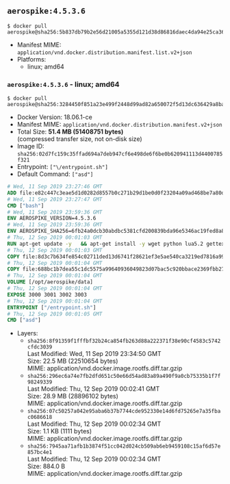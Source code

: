 ## `aerospike:4.5.3.6`

```console
$ docker pull aerospike@sha256:5b837db79b2e56d21005a5355d121d38d86816daec4da94e25ca3685140275d3
```

-	Manifest MIME: `application/vnd.docker.distribution.manifest.list.v2+json`
-	Platforms:
	-	linux; amd64

### `aerospike:4.5.3.6` - linux; amd64

```console
$ docker pull aerospike@sha256:3284450f851a23e499f2448d99ad82a650072f5d13dc636429a8bad68b6129d8
```

-	Docker Version: 18.06.1-ce
-	Manifest MIME: `application/vnd.docker.distribution.manifest.v2+json`
-	Total Size: **51.4 MB (51408751 bytes)**  
	(compressed transfer size, not on-disk size)
-	Image ID: `sha256:02d7fc159c35ffad694a7deb947cf6e498de6f6be0b620941113d4400785f321`
-	Entrypoint: `["\/entrypoint.sh"]`
-	Default Command: `["asd"]`

```dockerfile
# Wed, 11 Sep 2019 23:27:46 GMT
ADD file:e82c447c3eae5d1d0282d8557b0c271b29d1be0d0f23204a09ad468be7a80d8c in / 
# Wed, 11 Sep 2019 23:27:47 GMT
CMD ["bash"]
# Wed, 11 Sep 2019 23:59:36 GMT
ENV AEROSPIKE_VERSION=4.5.3.6
# Wed, 11 Sep 2019 23:59:36 GMT
ENV AEROSPIKE_SHA256=6fb24a0dcb30abdbc5381cfd200839bda96e5346ac19fed8a8abd1e960dc1ab1
# Thu, 12 Sep 2019 00:01:03 GMT
RUN apt-get update -y   && apt-get install -y wget python lua5.2 gettext-base   && wget "https://www.aerospike.com/artifacts/aerospike-server-community/${AEROSPIKE_VERSION}/aerospike-server-community-${AEROSPIKE_VERSION}-debian9.tgz" -O aerospike-server.tgz   && echo "$AEROSPIKE_SHA256 *aerospike-server.tgz" | sha256sum -c -   && mkdir aerospike   && tar xzf aerospike-server.tgz --strip-components=1 -C aerospike   && dpkg -i aerospike/aerospike-server-*.deb   && dpkg -i aerospike/aerospike-tools-*.deb   && mkdir -p /var/log/aerospike/   && mkdir -p /var/run/aerospike/   && rm -rf aerospike-server.tgz aerospike /var/lib/apt/lists/*   && rm -rf /opt/aerospike/lib/java   && dpkg -r wget ca-certificates openssl xz-utils  && dpkg --purge wget ca-certificates openssl xz-utils  && apt-get purge -y   && apt autoremove -y
# Thu, 12 Sep 2019 00:01:03 GMT
COPY file:8d3c7b634fe854c02711ded13d6741f28621ef3e5ae540ca3219ed7816a992ab in /etc/aerospike/aerospike.template.conf 
# Thu, 12 Sep 2019 00:01:04 GMT
COPY file:688bc1b7dea55c1dc5575a99640936049823d07bac5c920bbace2369fbb27428 in /entrypoint.sh 
# Thu, 12 Sep 2019 00:01:04 GMT
VOLUME [/opt/aerospike/data]
# Thu, 12 Sep 2019 00:01:04 GMT
EXPOSE 3000 3001 3002 3003
# Thu, 12 Sep 2019 00:01:04 GMT
ENTRYPOINT ["/entrypoint.sh"]
# Thu, 12 Sep 2019 00:01:05 GMT
CMD ["asd"]
```

-	Layers:
	-	`sha256:8f91359f1fffbf32b24ca854fb263d88a222371f38e90cf4583c5742cfdc3039`  
		Last Modified: Wed, 11 Sep 2019 23:34:50 GMT  
		Size: 22.5 MB (22510654 bytes)  
		MIME: application/vnd.docker.image.rootfs.diff.tar.gzip
	-	`sha256:296ec6a74e7fb2dfd651c50e66d54ad83a89a490f9a0cb75335b1f7f98249339`  
		Last Modified: Thu, 12 Sep 2019 00:02:41 GMT  
		Size: 28.9 MB (28896102 bytes)  
		MIME: application/vnd.docker.image.rootfs.diff.tar.gzip
	-	`sha256:07c50257a042e95aba6b37b7744cde952330e14d6fd75265e7a35fbac0686618`  
		Last Modified: Thu, 12 Sep 2019 00:02:34 GMT  
		Size: 1.1 KB (1111 bytes)  
		MIME: application/vnd.docker.image.rootfs.diff.tar.gzip
	-	`sha256:7945aa71afb1b3874f51cc042d024cb509ab6eb9459108c15af6d57e857bc4e1`  
		Last Modified: Thu, 12 Sep 2019 00:02:34 GMT  
		Size: 884.0 B  
		MIME: application/vnd.docker.image.rootfs.diff.tar.gzip
